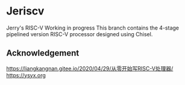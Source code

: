 # Jeriscv
Jerry's RISC-V
Working in progress
This branch contains the 4-stage pipelined version RISC-V processor designed using Chisel.

## Acknowledgement
https://liangkangnan.gitee.io/2020/04/29/从零开始写RISC-V处理器/
https://ysyx.org
